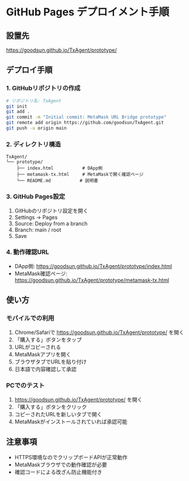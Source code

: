 # GitHub Pages デプロイメント手順

## 設置先
https://goodsun.github.io/TxAgent/prototype/

## デプロイ手順

### 1. GitHubリポジトリの作成
```bash
# リポジトリ名: TxAgent
git init
git add .
git commit -m "Initial commit: MetaMask URL Bridge prototype"
git remote add origin https://github.com/goodsun/TxAgent.git
git push -u origin main
```

### 2. ディレクトリ構造
```
TxAgent/
└── prototype/
    ├── index.html           # DApp側
    ├── metamask-tx.html     # MetaMaskで開く確認ページ
    └── README.md           # 説明書
```

### 3. GitHub Pages設定
1. GitHubのリポジトリ設定を開く
2. Settings → Pages
3. Source: Deploy from a branch
4. Branch: main / root
5. Save

### 4. 動作確認URL
- DApp側: https://goodsun.github.io/TxAgent/prototype/index.html
- MetaMask確認ページ: https://goodsun.github.io/TxAgent/prototype/metamask-tx.html

## 使い方

### モバイルでの利用
1. Chrome/Safariで https://goodsun.github.io/TxAgent/prototype/ を開く
2. 「購入する」ボタンをタップ
3. URLがコピーされる
4. MetaMaskアプリを開く
5. ブラウザタブでURLを貼り付け
6. 日本語で内容確認して承認

### PCでのテスト
1. https://goodsun.github.io/TxAgent/prototype/ を開く
2. 「購入する」ボタンをクリック
3. コピーされたURLを新しいタブで開く
4. MetaMaskがインストールされていれば承認可能

## 注意事項
- HTTPS環境なのでクリップボードAPIが正常動作
- MetaMaskブラウザでの動作確認が必要
- 確認コードによる改ざん防止機能付き